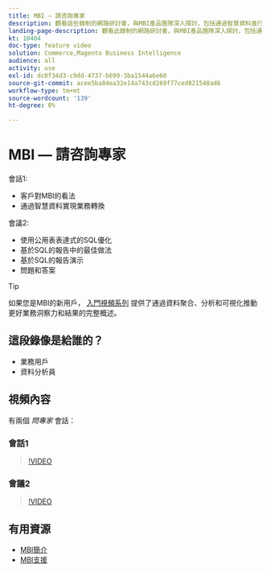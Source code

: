 ```yaml
---
title: MBI — 請咨詢專家
description: 觀看這些錄制的網路研討會，與MBI產品團隊深入探討，包括通過智慧資料進行業務轉型。
landing-page-description: 觀看此錄制的網路研討會，與MBI產品團隊深入探討，包括通過智慧資料進行業務轉型。
kt: 10404
doc-type: feature video
solution: Commerce,Magento Business Intelligence
audience: all
activity: use
exl-id: dc0f34d3-c9dd-4737-b699-3ba1544a6e60
source-git-commit: acee5ba84ea32e14a743cd269f77ced821548ad6
workflow-type: tm+mt
source-wordcount: '139'
ht-degree: 0%

---
```


# MBI — 請咨詢專家

會話1:

- 客戶對MBI的看法
- 通過智慧資料實現業務轉換

會議2:

- 使用公用表表達式的SQL優化
- 基於SQL的報告中的最佳做法
- 基於SQL的報告演示
- 問題和答案

>[!TIP]
>
>如果您是MBI的新用戶， [入門視頻系列](./../1-overview.md) 提供了通過資料聚合、分析和可視化推動更好業務洞察力和結果的完整概述。

## 這段錄像是給誰的？

- 業務用戶
- 資料分析員

## 視頻內容

有兩個 _問專家_ 會話：

### 會話1

>[!VIDEO](https://video.tv.adobe.com/v/342409?quality=12&learn=on)

### 會議2

>[!VIDEO](https://video.tv.adobe.com/v/342410?quality=12&learn=on)

## 有用資源

- [MBI簡介](https://docs.magento.com/mbi/getting-started/getting-started.html)
- [MBI支援](https://support.magento.com/hc/en-us/articles/360016730811)
